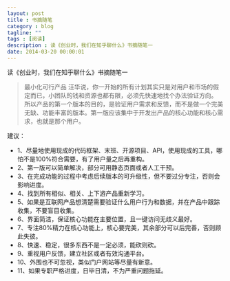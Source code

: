```yaml
---
layout: post
title : 书摘随笔
category : blog
tagline: ""
tags : [阅读]
description : 读《创业时，我们在知乎聊什么》书摘随笔一
date: 2014-03-20 00:00:01
---
```


读《创业时，我们在知乎聊什么》书摘随笔一

> 最小化可行产品 汪华说，你一开始的所有计划其实只是对用户和市场的假定而已，小团队的钱和资源也都有限，必须先快速地找个办法验证方向。 所以产品的第一个版本的目的，是验证用户需求和反馈，而不是做一个完美无缺、功能丰富的版本。第一版应该集中于开发出产品的核心功能和核心需求，也就是那个用户。

<!-- more -->

建议：

* 1、尽量地使用现成的代码框架、末班、开源项目、API，使用现成的工具，哪怕不是100%符合需要，有了用户量之后再重构。
* 2、第一版可以简单解决，部分可用静态页面或者人工干预。
* 3、在完成功能的过程中考虑后续版本的可升级性，但不要过分专注，否则会影响进度。
* 4、找到所有相似、相关、上下游产品重新学习。
* 5、如果是互联网产品想清楚需要验证什么用户行为和数据，并在产品中跟踪收集，不要盲目收集。
* 6、界面简洁，保证核心功能在主要位置，且一键访问无歧义最好。
* 7、专注80%精力在核心功能上，核心要完美，其余部分可以后完善，否则顾此失彼。
* 8、快速、稳定，很多东西不是一定必须，能砍则砍。
* 9、重视用户反馈，建立社区或者有效沟通平台。
* 10、外围也不可忽视，类似门户网站等尽量有新意。
* 11、如果专职严格进度，日毕日清，不为严重问题拖延。